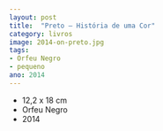 ```yaml
---
layout: post
title:  "Preto — História de uma Cor"
category: livros
image: 2014-on-preto.jpg
tags:
- Orfeu Negro
- pequeno
ano: 2014
---
```


- 12,2 x 18 cm
- Orfeu Negro
- 2014

